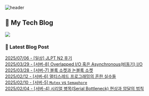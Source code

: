 
![header](https://capsule-render.vercel.app/api?type=waving&color=808080&height=300&section=header&text=Jeong%20Je&fontSize=90&fontColor=ffffff&animation=fadeIn&fontAlignY=38&descAlignY=51&descAlign=62)

## 📝 My Tech Blog
<a href="https://jeongje.vercel.app/" target='_blank'><img src="https://img.shields.io/badge/내 블로그-000000?style=flat&logo=nextdotjs&logoColor=white"></a>

### 📒 Latest Blog Post
<a href=https://jeongje.vercel.app/blog/post-46 target='_blank'>2025/07/06 - [일상] JLPT N2 후기</a><br/>
<a href=https://jeongje.vercel.app/blog/post-45 target='_blank'>2025/03/29 - [서버-8] Overlapped I/O 혹은 Asynchronous(비동기) I/O</a><br/>
<a href=https://jeongje.vercel.app/blog/post-44 target='_blank'>2025/03/28 - [서버-7] 블록 소켓과 논블록 소켓</a><br/>
<a href=https://jeongje.vercel.app/blog/post-43 target='_blank'>2025/02/12 - [서버-6] 멀티스레드 프로그래밍의 흔한 실수들</a><br/>
<a href=https://jeongje.vercel.app/blog/post-42 target='_blank'>2025/02/10 - [서버-5] `Mutex` vs `Semaphore`</a><br/>
<a href=https://jeongje.vercel.app/blog/post-41 target='_blank'>2025/02/04 - [서버-4] 시리얼 병목(Serial Bottleneck) 현상과 암달의 법칙</a><br/>
